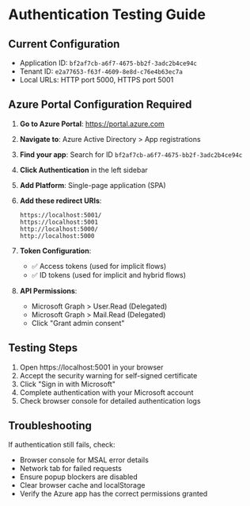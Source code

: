 # Authentication Testing Guide

## Current Configuration
- Application ID: `bf2af7cb-a6f7-4675-bb2f-3adc2b4ce94c`
- Tenant ID: `e2a77653-f63f-4609-8e8d-c76e4b63ec7a`
- Local URLs: HTTP port 5000, HTTPS port 5001

## Azure Portal Configuration Required

1. **Go to Azure Portal**: https://portal.azure.com
2. **Navigate to**: Azure Active Directory > App registrations
3. **Find your app**: Search for ID `bf2af7cb-a6f7-4675-bb2f-3adc2b4ce94c`
4. **Click Authentication** in the left sidebar
5. **Add Platform**: Single-page application (SPA)
6. **Add these redirect URIs**:
   ```
   https://localhost:5001/
   https://localhost:5001
   http://localhost:5000/
   http://localhost:5000
   ```

7. **Token Configuration**:
   - ✅ Access tokens (used for implicit flows)
   - ✅ ID tokens (used for implicit and hybrid flows)

8. **API Permissions**:
   - Microsoft Graph > User.Read (Delegated)
   - Microsoft Graph > Mail.Read (Delegated)
   - Click "Grant admin consent"

## Testing Steps

1. Open https://localhost:5001 in your browser
2. Accept the security warning for self-signed certificate
3. Click "Sign in with Microsoft"
4. Complete authentication with your Microsoft account
5. Check browser console for detailed authentication logs

## Troubleshooting

If authentication still fails, check:
- Browser console for MSAL error details
- Network tab for failed requests
- Ensure popup blockers are disabled
- Clear browser cache and localStorage
- Verify the Azure app has the correct permissions granted